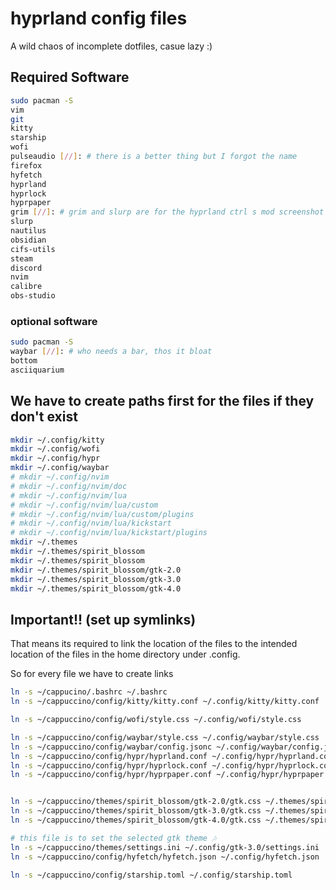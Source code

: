 # hyprland config files

A wild chaos of incomplete dotfiles, casue lazy :)

## Required Software

```bash
sudo pacman -S
vim
git
kitty
starship
wofi
pulseaudio [//]: # there is a better thing but I forgot the name
firefox
hyfetch
hyprland
hyprlock
hyprpaper
grim [//]: # grim and slurp are for the hyprland ctrl s mod screenshot needed for now
slurp
nautilus
obsidian
cifs-utils
steam
discord
nvim
calibre
obs-studio
```
### optional software

```bash
sudo pacman -S
waybar [//]: # who needs a bar, thos it bloat
bottom
asciiquarium
```

## We have to create paths first for the files if they don't exist

```bash
mkdir ~/.config/kitty
mkdir ~/.config/wofi
mkdir ~/.config/hypr
mkdir ~/.config/waybar
# mkdir ~/.config/nvim
# mkdir ~/.config/nvim/doc
# mkdir ~/.config/nvim/lua
# mkdir ~/.config/nvim/lua/custom
# mkdir ~/.config/nvim/lua/custom/plugins
# mkdir ~/.config/nvim/lua/kickstart
# mkdir ~/.config/nvim/lua/kickstart/plugins
mkdir ~/.themes
mkdir ~/.themes/spirit_blossom
mkdir ~/.themes/spirit_blossom
mkdir ~/.themes/spirit_blossom/gtk-2.0
mkdir ~/.themes/spirit_blossom/gtk-3.0
mkdir ~/.themes/spirit_blossom/gtk-4.0

```

## Important!! (set up symlinks)

That means its required to link the location of the files to the intended location of the files in the home directory under .config.

So for every file we have to create links 

```bash
ln -s ~/cappucino/.bashrc ~/.bashrc
ln -s ~/cappuccino/config/kitty/kitty.conf ~/.config/kitty/kitty.conf

ln -s ~/cappuccino/config/wofi/style.css ~/.config/wofi/style.css

ln -s ~/cappuccino/config/waybar/style.css ~/.config/waybar/style.css
ln -s ~/cappuccino/config/waybar/config.jsonc ~/.config/waybar/config.jsonc
ln -s ~/cappuccino/config/hypr/hyprland.conf ~/.config/hypr/hyprland.conf
ln -s ~/cappuccino/config/hypr/hyprlock.conf ~/.config/hypr/hyprlock.conf
ln -s ~/cappuccino/config/hypr/hyprpaper.conf ~/.config/hypr/hyprpaper.conf


ln -s ~/cappuccino/themes/spirit_blossom/gtk-2.0/gtk.css ~/.themes/spirit_blossom/gtk-2.0/gtk.css
ln -s ~/cappuccino/themes/spirit_blossom/gtk-3.0/gtk.css ~/.themes/spirit_blossom/gtk-3.0/gtk.css
ln -s ~/cappuccino/themes/spirit_blossom/gtk-4.0/gtk.css ~/.themes/spirit_blossom/gtk-4.0/gtk.css

# this file is to set the selected gtk theme 🎶
ln -s ~/cappuccino/themes/settings.ini ~/.config/gtk-3.0/settings.ini
ln -s ~/cappuccino/config/hyfetch/hyfetch.json ~/.config/hyfetch.json

ln -s ~/cappuccino/config/starship.toml ~/.config/starship.toml
```
